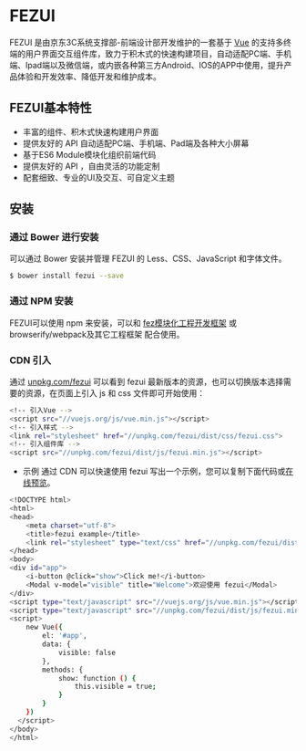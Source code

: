 # FEZUI

FEZUI 是由京东3C系统支撑部-前端设计部开发维护的一套基于 [Vue](https://github.com/vuejs/vue)  的支持多终端的用户界面交互组件库，致力于积木式的快速构建项目，自动适配PC端、手机端、Ipad端以及微信端，或内嵌各种第三方Android、IOS的APP中使用，提升产品体验和开发效率、降低开发和维护成本。

## FEZUI基本特性
- 丰富的组件、积木式快速构建用户界面
- 提供友好的 API 自动适配PC端、手机端、Pad端及各种大小屏幕
- 基于ES6 Module模块化组织前端代码
- 提供友好的 API ，自由灵活的功能定制
- 配套细致、专业的UI及交互、可自定义主题

## 安装
### 通过 Bower 进行安装
可以通过 Bower 安装并管理 FEZUI 的 Less、CSS、JavaScript 和字体文件。

````bash
$ bower install fezui --save
````

### 通过 NPM 安装

FEZUI可以使用 npm 来安装，可以和 [fez模块化工程开发框架](https://github.com/furic-zhao/fez) 或 browserify/webpack及其它工程框架 配合使用。

### CDN 引入

通过 [unpkg.com/fezui](https://unpkg.com/fezui/) 可以看到 fezui 最新版本的资源，也可以切换版本选择需要的资源，在页面上引入 js 和 css 文件即可开始使用：

````bash
<!-- 引入Vue -->
<script src="//vuejs.org/js/vue.min.js"></script>
<!-- 引入样式 -->
<link rel="stylesheet" href="//unpkg.com/fezui/dist/css/fezui.css">
<!-- 引入组件库 -->
<script src="//unpkg.com/fezui/dist/js/fezui.min.js"></script>
````

- 示例
通过 CDN 可以快速使用 fezui 写出一个示例，您可以复制下面代码或[在线预览](http://output.jsbin.com/dahenov)。

````bash
<!DOCTYPE html>
<html>
<head>
    <meta charset="utf-8">
    <title>fezui example</title>
    <link rel="stylesheet" type="text/css" href="//unpkg.com/fezui/dist/css/fezui.css">
</head>
<body>
<div id="app">
    <i-button @click="show">Click me!</i-button>
    <Modal v-model="visible" title="Welcome">欢迎使用 fezui</Modal>
</div>
<script type="text/javascript" src="//vuejs.org/js/vue.min.js"></script>
<script type="text/javascript" src="//unpkg.com/fezui/dist/js/fezui.min.js"></script>
<script>
    new Vue({
        el: '#app',
        data: {
            visible: false
        },
        methods: {
            show: function () {
                this.visible = true;
            }
        }
    })
  </script>
</body>
</html>
````